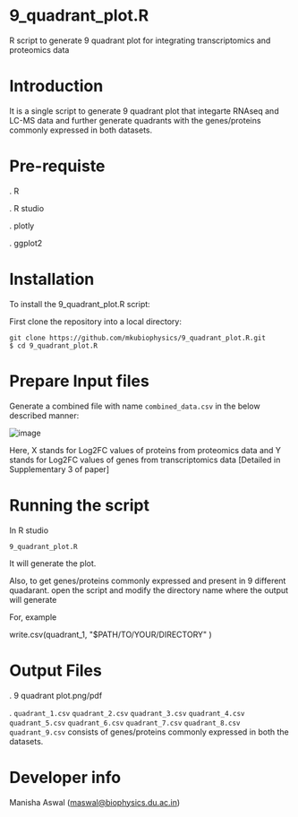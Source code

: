 # 9_quadrant_plot.R
 R script to generate 9 quadrant plot for integrating transcriptomics and proteomics data

# Introduction
It is a single script to generate 9 quadrant plot that integarte RNAseq and LC-MS data and further generate quadrants with the genes/proteins commonly expressed in both datasets. 

# Pre-requiste
. R 

. R studio

. plotly

. ggplot2

# Installation
To install the 9_quadrant_plot.R script:

First clone the repository into a local directory:

```
git clone https://github.com/mkubiophysics/9_quadrant_plot.R.git
$ cd 9_quadrant_plot.R
```
# Prepare Input files

Generate a combined file with name `combined_data.csv` in the below described manner:

 ![image](https://github.com/user-attachments/assets/672112c7-49d4-4733-b7da-c3dd31c05e15)
 
Here, X stands for Log2FC values of proteins from proteomics data and Y stands for Log2FC values of genes from transcriptomics data [Detailed in Supplementary 3 of paper]

# Running the script

In R studio 

```
9_quadrant_plot.R
```
It will generate the plot.

Also, to get genes/proteins commonly expressed and present in 9 different quadarant. open the script and modify the directory name where the output will generate

For, example 

write.csv(quadrant_1, "$PATH/TO/YOUR/DIRECTORY" )

# Output Files

. 9 quadrant plot.png/pdf

. `quadrant_1.csv` `quadrant_2.csv` `quadrant_3.csv` `quadrant_4.csv` `quadrant_5.csv` `quadrant_6.csv` `quadrant_7.csv` `quadrant_8.csv` `quadrant_9.csv` consists of genes/proteins commonly expressed in both the datasets.

# Developer info

Manisha Aswal (maswal@biophysics.du.ac.in)


